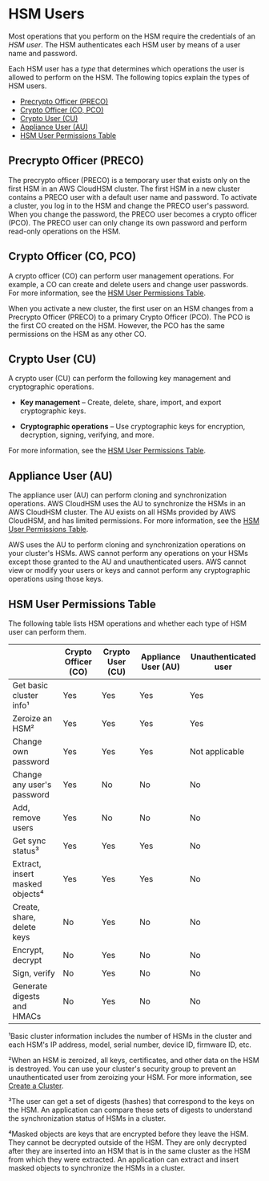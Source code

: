 # HSM Users<a name="hsm-users"></a>

Most operations that you perform on the HSM require the credentials of an *HSM user*\. The HSM authenticates each HSM user by means of a user name and password\.

Each HSM user has a *type* that determines which operations the user is allowed to perform on the HSM\. The following topics explain the types of HSM users\.


+ [Precrypto Officer \(PRECO\)](#preco)
+ [Crypto Officer \(CO, PCO\)](#crypto-officer)
+ [Crypto User \(CU\)](#crypto-user)
+ [Appliance User \(AU\)](#appliance-user)
+ [HSM User Permissions Table](#user-permissions-table)

## Precrypto Officer \(PRECO\)<a name="preco"></a>

The precrypto officer \(PRECO\) is a temporary user that exists only on the first HSM in an AWS CloudHSM cluster\. The first HSM in a new cluster contains a PRECO user with a default user name and password\. To activate a cluster, you log in to the HSM and change the PRECO user's password\. When you change the password, the PRECO user becomes a crypto officer \(PCO\)\. The PRECO user can only change its own password and perform read\-only operations on the HSM\.

## Crypto Officer \(CO, PCO\)<a name="crypto-officer"></a>

A crypto officer \(CO\) can perform user management operations\. For example, a CO can create and delete users and change user passwords\. For more information, see the [HSM User Permissions Table](#user-permissions-table)\.

When you activate a new cluster, the first user on an HSM changes from a Precrypto Officer \(PRECO\) to a primary Crypto Officer \(PCO\)\. The PCO is the first CO created on the HSM\. However, the PCO has the same permissions on the HSM as any other CO\. 

## Crypto User \(CU\)<a name="crypto-user"></a>

A crypto user \(CU\) can perform the following key management and cryptographic operations\.

+ **Key management** – Create, delete, share, import, and export cryptographic keys\.

+ **Cryptographic operations** – Use cryptographic keys for encryption, decryption, signing, verifying, and more\.

For more information, see the [HSM User Permissions Table](#user-permissions-table)\.

## Appliance User \(AU\)<a name="appliance-user"></a>

The appliance user \(AU\) can perform cloning and synchronization operations\. AWS CloudHSM uses the AU to synchronize the HSMs in an AWS CloudHSM cluster\. The AU exists on all HSMs provided by AWS CloudHSM, and has limited permissions\. For more information, see the [HSM User Permissions Table](#user-permissions-table)\.

AWS uses the AU to perform cloning and synchronization operations on your cluster's HSMs\. AWS cannot perform any operations on your HSMs except those granted to the AU and unauthenticated users\. AWS cannot view or modify your users or keys and cannot perform any cryptographic operations using those keys\.

## HSM User Permissions Table<a name="user-permissions-table"></a>

The following table lists HSM operations and whether each type of HSM user can perform them\.


|  | Crypto Officer \(CO\) | Crypto User \(CU\) | Appliance User \(AU\) | Unauthenticated user | 
| --- | --- | --- | --- | --- | 
| Get basic cluster info¹ | Yes | Yes | Yes | Yes | 
| Zeroize an HSM² | Yes | Yes | Yes | Yes | 
| Change own password | Yes | Yes | Yes | Not applicable | 
| Change any user's password | Yes | No | No | No | 
| Add, remove users | Yes | No | No | No | 
| Get sync status³ | Yes | Yes | Yes | No | 
| Extract, insert masked objects⁴ | Yes | Yes | Yes | No | 
| Create, share, delete keys | No | Yes | No | No | 
| Encrypt, decrypt | No | Yes | No | No | 
| Sign, verify | No | Yes | No | No | 
| Generate digests and HMACs | No | Yes | No | No | 

¹Basic cluster information includes the number of HSMs in the cluster and each HSM's IP address, model, serial number, device ID, firmware ID, etc\.

²When an HSM is zeroized, all keys, certificates, and other data on the HSM is destroyed\. You can use your cluster's security group to prevent an unauthenticated user from zeroizing your HSM\. For more information, see [Create a Cluster](create-cluster-and-hsm.md#create-cluster)\.

³The user can get a set of digests \(hashes\) that correspond to the keys on the HSM\. An application can compare these sets of digests to understand the synchronization status of HSMs in a cluster\.

⁴Masked objects are keys that are encrypted before they leave the HSM\. They cannot be decrypted outside of the HSM\. They are only decrypted after they are inserted into an HSM that is in the same cluster as the HSM from which they were extracted\. An application can extract and insert masked objects to synchronize the HSMs in a cluster\.